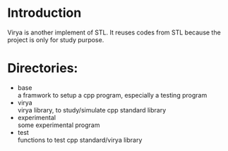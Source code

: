 # Introduction
Virya is another implement of STL. It reuses codes from STL because the project is only for study purpose.


# Directories:
 -	base  
   a framwork to setup a cpp program, especially a testing program  
 -	virya  
   virya library, to study/simulate cpp standard library 
 - experimental  
   some experimental program
 -	test  
   functions to test cpp standard/virya library
